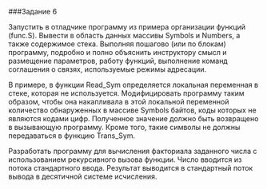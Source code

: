 ###Задание 6

Запустить в отладчике программу из примера организации функций (func.S). Вывести в область данных массивы Symbols и Numbers, а также содержимое стека. Выполняя пошагово (или по блокам) программу, подробно и полно объяснить инструктору смысл и размещение параметров, работу функций, выполнение команд соглашения о связях, используемые режимы адресации.

В примере, в функции Read_Sym определяется локальная переменная в стеке, которая не используется. Модифицировать программу таким образом, чтобы она накапливала в этой локальной переменной количество обнаруженных в массиве Symbols байтов, коды которых не являются кодами цифр. Полученное значение должно быть возвращено в вызывающую программу. Кроме того, такие символы не должны передаваться в функцию Trans_Sym.

Разработать программу для вычисления факториала заданного числа с использованием рекурсивного вызова функции. Число вводится из потока стандартного ввода. Результат выводится в стандартный поток вывода в десятичной системе исчисления.
